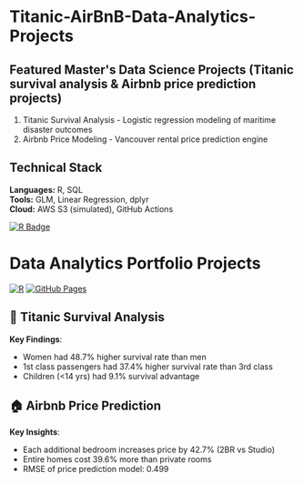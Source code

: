 # Titanic-AirBnB-Data-Analytics-Projects

## Featured Master's Data Science Projects (Titanic survival analysis &amp; Airbnb price prediction projects)
1. Titanic Survival Analysis - Logistic regression modeling of maritime disaster outcomes
2. Airbnb Price Modeling - Vancouver rental price prediction engine

## Technical Stack
**Languages:** R, SQL  
**Tools:** GLM, Linear Regression, dplyr  
**Cloud:** AWS S3 (simulated), GitHub Actions  

[![R Badge](https://img.shields.io/badge/R-Expert-blue)](https://www.r-project.org)

# Data Analytics Portfolio Projects

[![R](https://img.shields.io/badge/R-4.3.2-blue)](https://www.r-project.org/)
[![GitHub Pages](https://img.shields.io/badge/GitHub-Pages-blue)](https://pages.github.com/)

## 🚢 Titanic Survival Analysis
**Key Findings**:  
- Women had 48.7% higher survival rate than men  
- 1st class passengers had 37.4% higher survival rate than 3rd class  
- Children (<14 yrs) had 9.1% survival advantage  


## 🏠 Airbnb Price Prediction
**Key Insights**:  
- Each additional bedroom increases price by 42.7% (2BR vs Studio)  
- Entire homes cost 39.6% more than private rooms  
- RMSE of price prediction model: 0.499  
